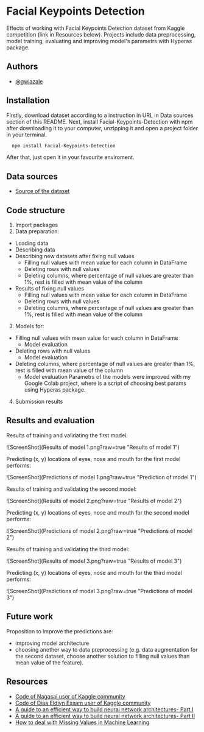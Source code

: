 # Facial Keypoints Detection

Effects of working with Facial Keypoints Detection dataset from Kaggle competition (link in Resources below). Projects include data preprocessing, model training, evaluating and improving model's parametrs with Hyperas package.



## Authors

- [@gwiazale](https://github.com/gwiazale)


## Installation

Firstly, download dataset according to a instruction in URL in Data sources section of this README.
Next, install Facial-Keypoints-Detection with npm after downloading it to your computer, unzipping it and open a project folder in your terminal.

```bash
  npm install Facial-Keypoints-Detection
```
After that, just open it in your favourite enviroment.    
## Data sources

 - [Source of the dataset](https://www.kaggle.com/competitions/facial-keypoints-detection/data)


## Code structure

1. Import packages
2. Data preparation:
- Loading data
- Describing data
- Describing new datasets after fixing null values
    - Filling null values with mean value for each column in DataFrame
    - Deleting rows with null values
    - Deleting columns, where percentage of null values are greater than 1%, rest is filled with mean value of the column
- Results of fixing null values
    - Filling null values with mean value for each column in DataFrame
    - Deleting rows with null values
    - Deleting columns, where percentage of null values are greater than 1%, rest is filled with mean value of the column
3. Models for:
- Filling null values with mean value for each column in DataFrame
    - Model evaluation
- Deleting rows with null values
    - Model evaluation
- Deleting columns, where percentage of null values are greater than 1%, rest is filled with mean value of the column
    - Model evaluation
Parametrs of the models were improved with my Google Colab project, where is a script of choosing best params using Hyperas package.
4. Submission results


## Results and evaluation

Results of training and validating the first model:

![ScreenShot](Results of model 1.png?raw=true "Results of model 1")

Predicting (x, y) locations of eyes, nose and mouth for the first model performs:

![ScreenShot](Predictions of model 1.png?raw=true "Prediction of model 1")

Results of training and validating the second model:

![ScreenShot](Results of model 2.png?raw=true "Results of model 2")

Predicting (x, y) locations of eyes, nose and mouth for the second model performs:

![ScreenShot](Predictions of model 2.png?raw=true "Predictions of model 2")

Results of training and validating the third model:

![ScreenShot](Results of model 3.png?raw=true "Results of model 3")

Predicting (x, y) locations of eyes, nose and mouth for the third model performs:

![ScreenShot](Predictions of model 3.png?raw=true "Predictions of model 3")

## Future work

Proposition to improve the predictions are:
- improving model architecture
- choosing another way to data preprocessing (e.g. data augmentation for the second dataset, choose another solution to filling null values than mean value of the feature).



## Resources

 - [Code of Nagasai user of Kaggle community](https://www.kaggle.com/code/nagasai524/facial-keypoint-detection-using-cnn#Future-Scope)
 - [Code of Diaa Eldiyn Essam user of Kaggle community](https://www.kaggle.com/code/diaaessam/face-landmarks-detection#Architecture-2)
 - [A guide to an efficient way to build neural network architectures- Part I](https://towardsdatascience.com/a-guide-to-an-efficient-way-to-build-neural-network-architectures-part-ii-hyper-parameter-42efca01e5d7)
 - [A guide to an efficient way to build neural network architectures- Part II](https://towardsdatascience.com/a-guide-to-an-efficient-way-to-build-neural-network-architectures-part-i-hyper-parameter-8129009f131b)
 - [How to deal with Missing Values in Machine Learning](https://medium.com/geekculture/how-to-deal-with-missing-values-in-machine-learning-98e47f025b9c)
